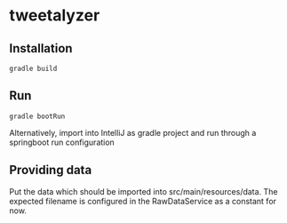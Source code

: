 # tweetalyzer

## Installation

```
gradle build
```

## Run

```
gradle bootRun
```

Alternatively, import into IntelliJ as gradle project and run through a springboot run configuration

## Providing data
Put the data which should be imported into src/main/resources/data. The expected filename is configured in the RawDataService as a constant for now.
